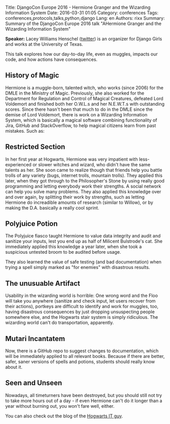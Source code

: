 Title: DjangoCon Europe 2016 - Hermione Granger and the Wizarding Information System
Date:   2016-03-31 01:05
Category: conferences
Tags: conferences,protocols,talks,python,django
Lang: en
Authors: rixx
Summary: Summary of the DjangoCon Europe 2016 talk "AHermione Granger and the Wizarding Information System"

**Speaker:** Lacey Williams Henschel ([twitter](https://twitter.com/laceynwilliams)) is an organizer for Django Girls
and works at the University of Texas.

This talk explores how our day-to-day life, even as muggles, impacts our code, and how actions have consequences.

## History of Magic

Hermione is a muggle-born, talented witch, who works (since 2006) for the DMLE in the Ministry of Magic. Previously, she also worked
for the Department for Regulation and Control of Magical Creatures, defeated Lord Voldemort and finished both her O.W.L.s and her N.E.W.T.s with outstanding scores.
Since there hasn't been that much to do in the DMLE since the demise of Lord Voldemort, there is work on a Wizarding
Information System, which is basically a magical software combining functionality of Jira, GitHub and StackOverflow, to
help magical citizens learn from past mistakes. Such as:

## Restricted Section

In her first year at Hogwarts, Hermione was very impatient with less-experienced or slower witches and wizard, who
didn't have the same talents as her. She soon came to realize though that friends help you battle trolls of any variety
(bugs, internet trolls, mountain trolls). 
They applied this later, when they got through to the Philosopher's Stone by using really good programming and letting everybody work their strengths. A social network can help you solve many problems.
They also applied this knowledge over and over again, by splitting their work by strengths, such as letting Hermione do increadible amounts of research (similar to Willow), or by making the D.A. basically a really cool sprint.

## Polyjuice Potion

The Polyjuice fiasco taught Hermione to value data integrity and audit and sanitize your inputs, lest you end up as half
of Milicent Bulstrode's cat.
She immediately applied this knowledge a year later, when she took a suspicious untested broom to be audited before
usage.

They also learned the value of safe testing (and bad documentation) when trying a spell simply marked as "for enemies"
with disastrous results.

## The unusuable Artifact

Usability in the wizarding world is horrible: One wrong word and the Floo will take you anywhere (sanitize and check
input, let users recover from their actions), portkeys are difficult to identify and work for muggles, too, having
disastrous consequences by just dropping unsuspecting people somewhere else, and the Hogwarts stair system is simply
ridiculous. The wizarding world can't do transportation, apparently.

## Mutari Incantatem

Now, there is a GitHub repo to suggest changes to documentation, which will be immediately applied to all relevant
books. Because if there are better, safer, saner versions of spells and potions, students should really know about it.

## Seen and Unseen

Nowadays, all timeturners have been destroyed, but you should still not try to take more hours out of a day - if even
Hermione can't do it longer than a year without burning out, you won't fare well, either.

You can also check out the blog of the [Hogwarts IT guy](http://thesetupwizard.tumblr.com/).
